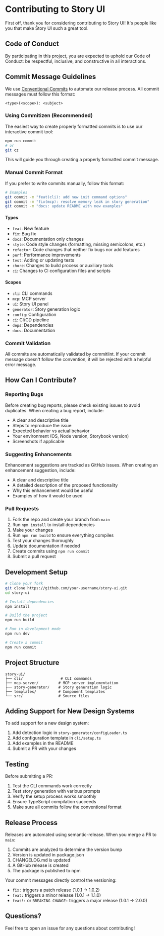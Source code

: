 # Contributing to Story UI

First off, thank you for considering contributing to Story UI! It's people like you that make Story UI such a great tool.

## Code of Conduct

By participating in this project, you are expected to uphold our Code of Conduct: be respectful, inclusive, and constructive in all interactions.

## Commit Message Guidelines

We use [Conventional Commits](https://www.conventionalcommits.org/) to automate our release process. All commit messages must follow this format:

```
<type>(<scope>): <subject>
```

### Using Commitizen (Recommended)

The easiest way to create properly formatted commits is to use our interactive commit tool:

```bash
npm run commit
# or
git cz
```

This will guide you through creating a properly formatted commit message.

### Manual Commit Format

If you prefer to write commits manually, follow this format:

```bash
# Examples
git commit -m "feat(cli): add new init command options"
git commit -m "fix(mcp): resolve memory leak in story generation"
git commit -m "docs: update README with new examples"
```

#### Types
- `feat`: New feature
- `fix`: Bug fix
- `docs`: Documentation only changes
- `style`: Code style changes (formatting, missing semicolons, etc.)
- `refactor`: Code changes that neither fix bugs nor add features
- `perf`: Performance improvements
- `test`: Adding or updating tests
- `chore`: Changes to build process or auxiliary tools
- `ci`: Changes to CI configuration files and scripts

#### Scopes
- `cli`: CLI commands
- `mcp`: MCP server
- `ui`: Story UI panel
- `generator`: Story generation logic
- `config`: Configuration
- `ci`: CI/CD pipeline
- `deps`: Dependencies
- `docs`: Documentation

### Commit Validation

All commits are automatically validated by commitlint. If your commit message doesn't follow the convention, it will be rejected with a helpful error message.

## How Can I Contribute?

### Reporting Bugs

Before creating bug reports, please check existing issues to avoid duplicates. When creating a bug report, include:

- A clear and descriptive title
- Steps to reproduce the issue
- Expected behavior vs actual behavior
- Your environment (OS, Node version, Storybook version)
- Screenshots if applicable

### Suggesting Enhancements

Enhancement suggestions are tracked as GitHub issues. When creating an enhancement suggestion, include:

- A clear and descriptive title
- A detailed description of the proposed functionality
- Why this enhancement would be useful
- Examples of how it would be used

### Pull Requests

1. Fork the repo and create your branch from `main`
2. Run `npm install` to install dependencies
3. Make your changes
4. Run `npm run build` to ensure everything compiles
5. Test your changes thoroughly
6. Update documentation if needed
7. Create commits using `npm run commit`
8. Submit a pull request

## Development Setup

```bash
# Clone your fork
git clone https://github.com/your-username/story-ui.git
cd story-ui

# Install dependencies
npm install

# Build the project
npm run build

# Run in development mode
npm run dev

# Create a commit
npm run commit
```

## Project Structure

```
story-ui/
├── cli/                 # CLI commands
├── mcp-server/         # MCP server implementation
├── story-generator/    # Story generation logic
├── templates/          # Component templates
└── src/                # Source files
```

## Adding Support for New Design Systems

To add support for a new design system:

1. Add detection logic in `story-generator/configLoader.ts`
2. Add configuration template in `cli/setup.ts`
3. Add examples in the README
4. Submit a PR with your changes

## Testing

Before submitting a PR:

1. Test the CLI commands work correctly
2. Test story generation with various prompts
3. Verify the setup process works smoothly
4. Ensure TypeScript compilation succeeds
5. Make sure all commits follow the conventional format

## Release Process

Releases are automated using semantic-release. When you merge a PR to `main`:

1. Commits are analyzed to determine the version bump
2. Version is updated in package.json
3. CHANGELOG.md is updated
4. A GitHub release is created
5. The package is published to npm

Your commit messages directly control the versioning:
- `fix:` triggers a patch release (1.0.1 → 1.0.2)
- `feat:` triggers a minor release (1.0.1 → 1.1.0)
- `feat!:` or `BREAKING CHANGE:` triggers a major release (1.0.1 → 2.0.0)

## Questions?

Feel free to open an issue for any questions about contributing!

